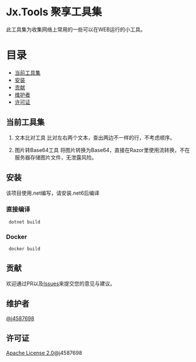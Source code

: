 # Jx.Tools 聚享工具集

此工具集为收集网络上常用的一些可以在WEB运行的小工具。

# 目录

- [当前工具集](#当前工具集)
- [安装](#安装)
- [贡献](#贡献)
- [维护者](#维护者)
- [许可证](#许可证)

## 当前工具集

1. 文本比对工具
   比对左右两个文本，查出两边不一样的行，不考虑顺序。

2. 图片转Base64工具
   将图片转换为Base64，直接在Razor里使用流转换，不在服务器存储图片文件，无泄露风险。

## 安装

该项目使用.net编写，请安装.net6后编译

### 直接编译
```
 dotnet build
```

### Docker
```
 docker build
```

## 贡献

欢迎通过PR以及[Issues](https://github.com/j4587698/Jx.Tools/issues/new)来提交您的意见与建议。

## 维护者

[@j4587698](https://github.com/j4587698)

## 许可证

[Apache License 2.0](LICENSE)@j4587698
